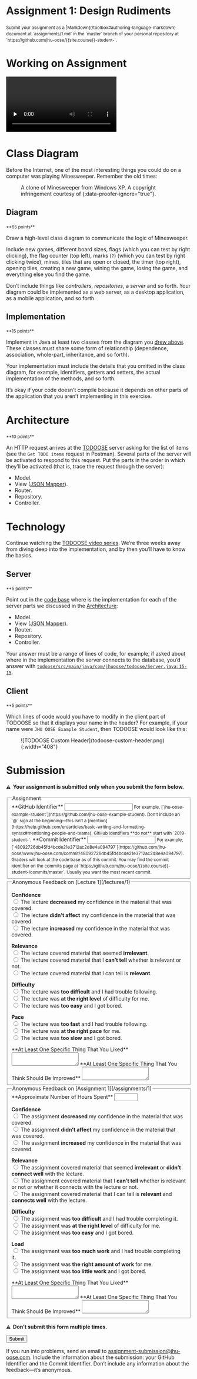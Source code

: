 # Assignment 1: Design Rudiments

<small>
Submit your assignment as a [Markdown](/toolbox#authoring-language-markdown) document at `assignments/1.md` in the `master` branch of your personal repository at `https://github.com/jhu-oose/{{site.course}}-student-<identifier>`.
</small>

# Working on Assignment

<video src="https://archive.org/download/jhu-oose/oose--assignments--1.mp4" controls preload="none"></video>

# Class Diagram

Before the Internet, one of the most interesting things you could do on a computer was playing Minesweeper. Remember the old times:

<figure>
<div id="game"><!-- minesweeper game initializes here --></div>
<figcaption markdown="1">
A clone of Minesweeper from Windows XP.  
A copyright infringement courtesy of <https://codepen.io/joelbyrd/pen/hdHKF>{:data-proofer-ignore="true"}.
</figcaption>
</figure>
<link rel="stylesheet" type="text/css" href="minesweeper.css" />
<script src="jquery.min.js"></script>
<script src="minesweeper.js"></script>
<style>
#game {
    text-align: center;
}
#game-container {
    text-align: left;
    display: inline-block;
}
</style>

## Diagram

<small>
**65 points**
</small>

Draw a high-level class diagram to communicate the logic of Minesweeper.

Include new games, different board sizes, flags (which you can test by right clicking), the flag counter (top left), marks (`?`) (which you can test by right clicking twice), mines, tiles that are open or closed, the timer (top right), opening tiles, creating a new game, wining the game, losing the game, and everything else you find the game.

Don’t include things like _controllers_, _repositories_, a _server_ and so forth. Your diagram could be implemented as a web server, as a desktop application, as a mobile application, and so forth.

## Implementation

<small>
**15 points**
</small>

Implement in Java at least two classes from the diagram you [drew above](#diagram). These classes must share some form of relationship (dependence, association, whole-part, inheritance, and so forth).

Your implementation must include the details that you omitted in the class diagram, for example, identifiers, getters and setters, the actual implementation of the methods, and so forth.

It’s okay if your code doesn’t compile because it depends on other parts of the application that you aren’t implementing in this exercise.

# Architecture

<small>
**10 points**
</small>

An HTTP request arrives at the [TODOOSE](https://github.com/jhu-oose/todoose) server asking for the list of items (see the `Get TODO items` request in Postman). Several parts of the server will be activated to respond to this request. Put the parts in the order in which they’ll be activated (that is, trace the request through the server):

- Model.
- View ([JSON Mapper](/toolbox#json-mapper-jackson)).
- Router.
- Repository.
- Controller.

# Technology

Continue watching the [TODOOSE video series](/todoose). We’re three weeks away from diving deep into the implementation, and by then you’ll have to know the basics.

## Server

<small>
**5 points**
</small>

Point out in the [code base](https://github.com/jhu-oose/todoose) where is the implementation for each of the server parts we discussed in the [Architecture](#architecture):

- Model.
- View ([JSON Mapper](/toolbox#json-mapper-jackson)).
- Router.
- Repository.
- Controller.

Your answer must be a range of lines of code, for example, if asked about where in the implementation the server connects to the database, you’d answer with [`todoose/src/main/java/com/jhuoose/todoose/Server.java:15-15`](https://github.com/jhu-oose/todoose/blob/90ca0901e09095460845eae20218bc5189bec565/src/main/java/com/jhuoose/todoose/Server.java#L15-15).

## Client

<small>
**5 points**
</small>

Which lines of code would you have to modify in the client part of TODOOSE so that it displays your name in the header? For example, if your name were `JHU OOSE Example Student`, then TODOOSE would look like this:

<figure markdown="1">
![TODOOSE Custom Header](todoose-custom-header.png){:width="408"}
</figure>

# Submission

**<small>⚠️</small>  Your assignment is submitted only when you submit the form below.**

<form method="POST" action="https://roboose.herokuapp.com/roboose/assignments" markdown="1">
<fieldset markdown="1">

<legend>Assignment</legend>

<input type="hidden" name="assignment" value="1">

<label>
**GitHub Identifier**  
<input type="text" name="github" required pattern="[A-Za-z0-9][A-Za-z0-9-]*[A-Za-z0-9]">  
</label>
<small>
For example, [`jhu-oose-example-student`](https://github.com/jhu-oose-example-student).  
Don’t include an `@` sign at the beginning—this isn’t a [mention](https://help.github.com/en/articles/basic-writing-and-formatting-syntax#mentioning-people-and-teams).  
GitHub identifiers **do not** start with `2019-student-`.  
</small>

<label>
**Commit Identifier**  
<input type="text" name="commit" required pattern="[0-9a-f]{40}">  
</label>
<small>
For example, [`48092726db45fd4bcde21e3712ac2d8e4a094797`](https://github.com/jhu-oose/www.jhu-oose.com/commit/48092726db45fd4bcde21e3712ac2d8e4a094797).  
Graders will look at the code base as of this commit.  
You may find the commit identifier on the commits page at `https://github.com/jhu-oose/{{site.course}}-student-<identifier>/commits/master`. Usually you want the most recent commit.  
</small>

</fieldset>

<fieldset markdown="1">

<legend markdown="1">Anonymous Feedback on [Lecture 1](/lectures/1)</legend>

**Confidence**  
<label>
<input type="radio" name="feedback[lecture][confidence]" value="decreased" required>
The lecture **decreased** my confidence in the material that was covered.
</label>  
<label>
<input type="radio" name="feedback[lecture][confidence]" value="no-effect" required>
The lecture **didn’t affect** my confidence in the material that was covered.
</label>  
<label>
<input type="radio" name="feedback[lecture][confidence]" value="increased" required>
The lecture **increased** my confidence in the material that was covered.
</label>

**Relevance**  
<label>
<input type="radio" name="feedback[lecture][relevance]" value="irrelevant" required>
The lecture covered material that seemed **irrelevant**.
</label>  
<label>
<input type="radio" name="feedback[lecture][relevance]" value="cant-tell" required>
The lecture covered material that I **can’t tell** whether is relevant or not.
</label>  
<label>
<input type="radio" name="feedback[lecture][relevance]" value="relevant" required>
The lecture covered material that I can tell is **relevant**.
</label>

**Difficulty**  
<label>
<input type="radio" name="feedback[lecture][difficulty]" value="too-difficult" required>
The lecture was **too difficult** and I had trouble following.
</label>  
<label>
<input type="radio" name="feedback[lecture][difficulty]" value="right-level" required>
The lecture was **at the right level** of difficulty for me.
</label>  
<label>
<input type="radio" name="feedback[lecture][difficulty]" value="too-easy" required>
The lecture was **too easy** and I got bored.
</label>

**Pace**  
<label>
<input type="radio" name="feedback[lecture][pace]" value="too-fast" required>
The lecture was **too fast** and I had trouble following.
</label>  
<label>
<input type="radio" name="feedback[lecture][pace]" value="right-pace" required>
The lecture was **at the right pace** for me.
</label>  
<label>
<input type="radio" name="feedback[lecture][pace]" value="too-slow" required>
The lecture was **too slow** and I got bored.
</label>

<label for="feedback--lecture--liked">
**At Least One Specific Thing That You Liked**
</label>
<textarea name="feedback[lecture][liked]" id="feedback--lecture--liked" required></textarea>

<label for="feedback--lecture--improved">
**At Least One Specific Thing That You Think Should Be Improved**
</label>
<textarea name="feedback[lecture][improved]" id="feedback--lecture--improved" required></textarea>

</fieldset>

<fieldset markdown="1">

<legend markdown="1">Anonymous Feedback on [Assignment 1](/assignments/1)</legend>

<label>
**Approximate Number of Hours Spent**  
<input type="number" name="feedback[assignment][hours]" min="1" max="100" required>
</label>

**Confidence**  
<label>
<input type="radio" name="feedback[assignment][confidence]" value="decreased" required>
The assignment **decreased** my confidence in the material that was covered.
</label>  
<label>
<input type="radio" name="feedback[assignment][confidence]" value="no-effect" required>
The assignment **didn’t affect** my confidence in the material that was covered.
</label>  
<label>
<input type="radio" name="feedback[assignment][confidence]" value="increased" required>
The assignment **increased** my confidence in the material that was covered.
</label>

**Relevance**  
<label>
<input type="radio" name="feedback[assignment][relevance]" value="irrelevant" required>
The assignment covered material that seemed **irrelevant** or **didn’t connect well** with the lecture.
</label>  
<label>
<input type="radio" name="feedback[assignment][relevance]" value="cant-tell" required>
The assignment covered material that I **can’t tell** whether is relevant or not or whether it connects with the lecture or not.
</label>  
<label>
<input type="radio" name="feedback[assignment][relevance]" value="relevant" required>
The assignment covered material that I can tell is **relevant** and **connects well** with the lecture.
</label>

**Difficulty**  
<label>
<input type="radio" name="feedback[assignment][difficulty]" value="too-difficult" required>
The assignment was **too difficult** and I had trouble completing it.
</label>  
<label>
<input type="radio" name="feedback[assignment][difficulty]" value="right-level" required>
The assignment was **at the right level** of difficulty for me.
</label>  
<label>
<input type="radio" name="feedback[assignment][difficulty]" value="too-easy" required>
The assignment was **too easy** and I got bored.
</label>

**Load**  
<label>
<input type="radio" name="feedback[assignment][load]" value="too-much-work" required>
The assignment was **too much work** and I had trouble completing it.
</label>  
<label>
<input type="radio" name="feedback[assignment][load]" value="right-amount" required>
The assignment was **the right amount of work** for me.
</label>  
<label>
<input type="radio" name="feedback[assignment][load]" value="too-little-work" required>
The assignment was **too little work** and I got bored.
</label>

<label for="feedback--assignment--liked">
**At Least One Specific Thing That You Liked**
</label>
<textarea name="feedback[assignment][liked]" id="feedback--assignment--liked" required></textarea>

<label for="feedback--assignment--improved">
**At Least One Specific Thing That You Think Should Be Improved**
</label>
<textarea name="feedback[assignment][improved]" id="feedback--assignment--improved" required></textarea>

</fieldset>

**<small>⚠️</small>  Don’t submit this form multiple times.**

<button>Submit</button>

</form>

If you run into problems, send an email to <assignment-submission@jhu-oose.com>. Include the information about the submission: your GitHub Identifier and the Commit Identifier. Don’t include any information about the feedback—it’s anonymous.
